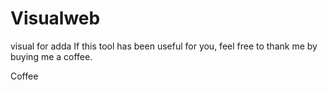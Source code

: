# Visualweb
visual for adda
If this tool has been useful for you, feel free to thank me by buying me a coffee.

Coffee
